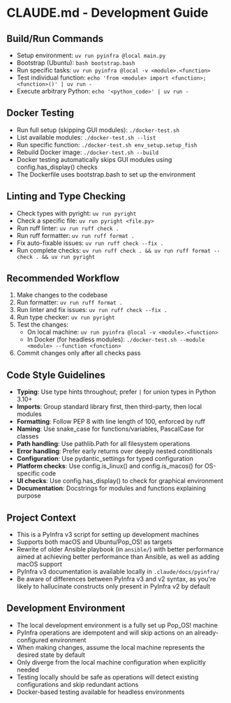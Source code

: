# CLAUDE.md - Development Guide

## Build/Run Commands
- Setup environment: `uv run pyinfra @local main.py`
- Bootstrap (Ubuntu): `bash bootstrap.bash`
- Run specific tasks: `uv run pyinfra @local -v <module>.<function>`
- Test individual function: `echo 'from <module> import <function>; <function>()' | uv run -`
- Execute arbitrary Python: `echo '<python_code>' | uv run -`

## Docker Testing
- Run full setup (skipping GUI modules): `./docker-test.sh`
- List available modules: `./docker-test.sh --list`
- Run specific function: `./docker-test.sh env_setup.setup_fish`
- Rebuild Docker image: `./docker-test.sh --build`
- Docker testing automatically skips GUI modules using config.has_display() checks
- The Dockerfile uses bootstrap.bash to set up the environment

## Linting and Type Checking
- Check types with pyright: `uv run pyright`
- Check a specific file: `uv run pyright <file.py>`
- Run ruff linter: `uv run ruff check .`
- Run ruff formatter: `uv run ruff format .`
- Fix auto-fixable issues: `uv run ruff check --fix .`
- Run complete checks: `uv run ruff check . && uv run ruff format --check . && uv run pyright`

## Recommended Workflow
1. Make changes to the codebase
2. Run formatter: `uv run ruff format .`
3. Run linter and fix issues: `uv run ruff check --fix .`
4. Run type checker: `uv run pyright`
5. Test the changes:
   - On local machine: `uv run pyinfra @local -v <module>.<function>`
   - In Docker (for headless modules): `./docker-test.sh --module <module> --function <function>`
6. Commit changes only after all checks pass

## Code Style Guidelines
- **Typing**: Use type hints throughout; prefer `|` for union types in Python 3.10+
- **Imports**: Group standard library first, then third-party, then local modules
- **Formatting**: Follow PEP 8 with line length of 100, enforced by ruff
- **Naming**: Use snake_case for functions/variables, PascalCase for classes
- **Path handling**: Use pathlib.Path for all filesystem operations
- **Error handling**: Prefer early returns over deeply nested conditionals
- **Configuration**: Use pydantic_settings for typed configuration
- **Platform checks**: Use config.is_linux() and config.is_macos() for OS-specific code
- **UI checks**: Use config.has_display() to check for graphical environment
- **Documentation**: Docstrings for modules and functions explaining purpose

## Project Context
- This is a PyInfra v3 script for setting up development machines
- Supports both macOS and Ubuntu/Pop_OS! as targets
- Rewrite of older Ansible playbook (in `ansible/`) with better performance aimed at achieving better performance than Ansible, as well as adding macOS support
- PyInfra v3 documentation is available locally in `.claude/docs/pyinfra/`
- Be aware of differences between PyInfra v3 and v2 syntax, as you're likely to hallucinate constructs only present in PyInfra v2 by default

## Development Environment
- The local development environment is a fully set up Pop_OS! machine
- PyInfra operations are idempotent and will skip actions on an already-configured environment
- When making changes, assume the local machine represents the desired state by default
- Only diverge from the local machine configuration when explicitly needed
- Testing locally should be safe as operations will detect existing configurations and skip redundant actions
- Docker-based testing available for headless environments
